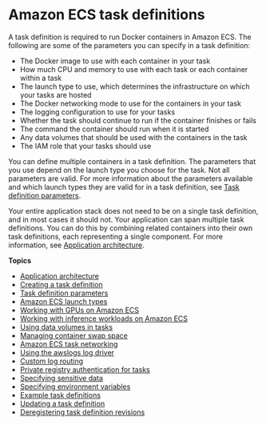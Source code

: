# Amazon ECS task definitions<a name="task_definitions"></a>

A task definition is required to run Docker containers in Amazon ECS\. The following are some of the parameters you can specify in a task definition:
+ The Docker image to use with each container in your task
+ How much CPU and memory to use with each task or each container within a task
+ The launch type to use, which determines the infrastructure on which your tasks are hosted
+ The Docker networking mode to use for the containers in your task
+ The logging configuration to use for your tasks
+ Whether the task should continue to run if the container finishes or fails
+ The command the container should run when it is started
+ Any data volumes that should be used with the containers in the task
+ The IAM role that your tasks should use

You can define multiple containers in a task definition\. The parameters that you use depend on the launch type you choose for the task\. Not all parameters are valid\. For more information about the parameters available and which launch types they are valid for in a task definition, see [Task definition parameters](task_definition_parameters.md)\.

Your entire application stack does not need to be on a single task definition, and in most cases it should not\. Your application can span multiple task definitions\. You can do this by combining related containers into their own task definitions, each representing a single component\. For more information, see [Application architecture](application_architecture.md)\.

**Topics**
+ [Application architecture](application_architecture.md)
+ [Creating a task definition](create-task-definition.md)
+ [Task definition parameters](task_definition_parameters.md)
+ [Amazon ECS launch types](launch_types.md)
+ [Working with GPUs on Amazon ECS](ecs-gpu.md)
+ [Working with inference workloads on Amazon ECS](ecs-inference.md)
+ [Using data volumes in tasks](using_data_volumes.md)
+ [Managing container swap space](container-swap.md)
+ [Amazon ECS task networking](task-networking.md)
+ [Using the awslogs log driver](using_awslogs.md)
+ [Custom log routing](using_firelens.md)
+ [Private registry authentication for tasks](private-auth.md)
+ [Specifying sensitive data](specifying-sensitive-data.md)
+ [Specifying environment variables](taskdef-envfiles.md)
+ [Example task definitions](example_task_definitions.md)
+ [Updating a task definition](update-task-definition.md)
+ [Deregistering task definition revisions](deregister-task-definition.md)